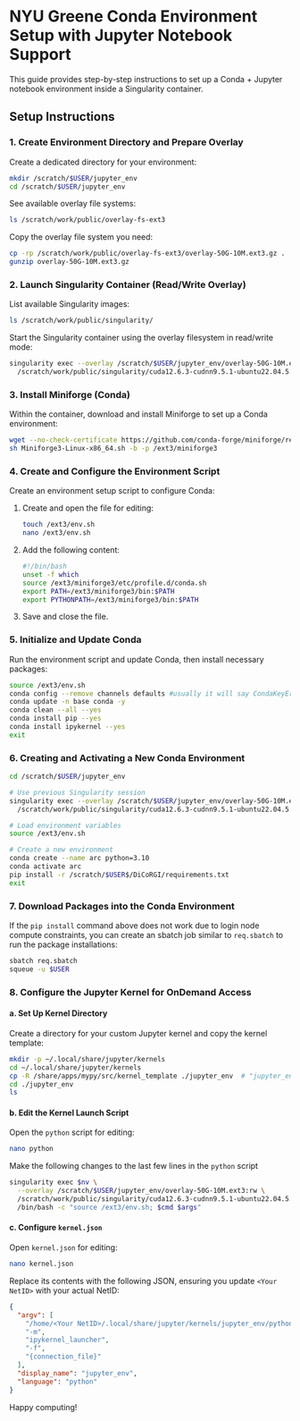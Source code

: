 
# NYU Greene Conda Environment Setup with Jupyter Notebook Support

This guide provides step-by-step instructions to set up a Conda + Jupyter notebook environment inside a Singularity container. 

## Setup Instructions

### 1. Create Environment Directory and Prepare Overlay

Create a dedicated directory for your environment:
```bash
mkdir /scratch/$USER/jupyter_env
cd /scratch/$USER/jupyter_env
```

See available overlay file systems:

```bash
ls /scratch/work/public/overlay-fs-ext3
```

Copy the overlay file system you need:

```bash
cp -rp /scratch/work/public/overlay-fs-ext3/overlay-50G-10M.ext3.gz .
gunzip overlay-50G-10M.ext3.gz
```

### 2. Launch Singularity Container (Read/Write Overlay)

List available Singularity images: 

```bash
ls /scratch/work/public/singularity/
```

Start the Singularity container using the overlay filesystem in read/write mode:

```bash
singularity exec --overlay /scratch/$USER/jupyter_env/overlay-50G-10M.ext3:rw \
  /scratch/work/public/singularity/cuda12.6.3-cudnn9.5.1-ubuntu22.04.5.sif /bin/bash
```

### 3. Install Miniforge (Conda)

Within the container, download and install Miniforge to set up a Conda environment:

```bash
wget --no-check-certificate https://github.com/conda-forge/miniforge/releases/latest/download/Miniforge3-Linux-x86_64.sh
sh Miniforge3-Linux-x86_64.sh -b -p /ext3/miniforge3
```

### 4. Create and Configure the Environment Script

Create an environment setup script to configure Conda:

1. Create and open the file for editing:

   ```bash
   touch /ext3/env.sh
   nano /ext3/env.sh
   ```

2. Add the following content:

   ```bash
   #!/bin/bash
   unset -f which
   source /ext3/miniforge3/etc/profile.d/conda.sh
   export PATH=/ext3/miniforge3/bin:$PATH
   export PYTHONPATH=/ext3/miniforge3/bin:$PATH
   ```

3. Save and close the file.

### 5. Initialize and Update Conda

Run the environment script and update Conda, then install necessary packages:

```bash
source /ext3/env.sh
conda config --remove channels defaults #usually it will say CondaKeyError: 'channels': value 'defaults' not present in config, this is normal! No further action needed 
conda update -n base conda -y
conda clean --all --yes
conda install pip --yes
conda install ipykernel --yes
exit
```

### 6. Creating and Activating a New Conda Environment

```bash
cd /scratch/$USER/jupyter_env

# Use previous Singularity session
singularity exec --overlay /scratch/$USER/jupyter_env/overlay-50G-10M.ext3:rw \
  /scratch/work/public/singularity/cuda12.6.3-cudnn9.5.1-ubuntu22.04.5.sif /bin/bash

# Load environment variables
source /ext3/env.sh

# Create a new environment
conda create --name arc python=3.10
conda activate arc
pip install -r /scratch/$USER$/DiCoRGI/requirements.txt
exit
```

### 7. Download Packages into the Conda Environment

If the `pip install` command above does not work due to login node compute constraints, you can create an sbatch job similar to `req.sbatch` to run the package installations:

```bash
sbatch req.sbatch
squeue -u $USER
```

### 8. Configure the Jupyter Kernel for OnDemand Access

#### a. Set Up Kernel Directory

Create a directory for your custom Jupyter kernel and copy the kernel template:

```bash
mkdir -p ~/.local/share/jupyter/kernels
cd ~/.local/share/jupyter/kernels
cp -R /share/apps/mypy/src/kernel_template ./jupyter_env  # "jupyter_env" should be your Singularity env name
cd ./jupyter_env
ls
```

#### b. Edit the Kernel Launch Script

Open the `python` script for editing:

```bash
nano python
```

Make the following changes to the last few lines in the `python` script 

```bash
singularity exec $nv \
  --overlay /scratch/$USER/jupyter_env/overlay-50G-10M.ext3:rw \
  /scratch/work/public/singularity/cuda12.6.3-cudnn9.5.1-ubuntu22.04.5.sif \
  /bin/bash -c "source /ext3/env.sh; $cmd $args"
```

#### c. Configure `kernel.json`

Open `kernel.json` for editing:

```bash
nano kernel.json
```

Replace its contents with the following JSON, ensuring you update `<Your NetID>` with your actual NetID:

```json
{
  "argv": [
    "/home/<Your NetID>/.local/share/jupyter/kernels/jupyter_env/python",
    "-m",
    "ipykernel_launcher",
    "-f",
    "{connection_file}"
  ],
  "display_name": "jupyter_env",
  "language": "python"
}
```


Happy computing!
